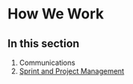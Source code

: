 # How We Work

## In this section
1. Communications
2. [Sprint and Project Management](/how-we-work/sprint-project-management/)